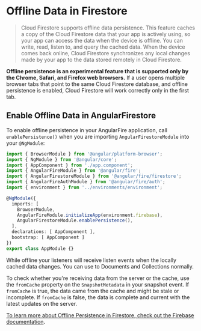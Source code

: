 # Offline Data in Firestore

> Cloud Firestore supports offline data persistence. This feature caches a copy of the Cloud Firestore data that your app is actively using, so your app can access the data when the device is offline. You can write, read, listen to, and query the cached data. When the device comes back online, Cloud Firestore synchronizes any local changes made by your app to the data stored remotely in Cloud Firestore.

**Offline persistence is an experimental feature that is supported only by the Chrome, Safari, and Firefox web browsers.** If a user opens multiple browser tabs that point to the same Cloud Firestore database, and offline persistence is enabled, Cloud Firestore will work correctly only in the first tab.

## Enable Offline Data in AngularFirestore

To enable offline persistence in your AngularFire application, call `enablePersistence()` when you are importing `AngularFirestoreModule` into your `@NgModule`:

```ts
import { BrowserModule } from '@angular/platform-browser';
import { NgModule } from '@angular/core';
import { AppComponent } from './app.component';
import { AngularFireModule } from '@angular/fire';
import { AngularFirestoreModule } from '@angular/fire/firestore';
import { AngularFireAuthModule } from '@angular/fire/auth';
import { environment } from '../environments/environment';

@NgModule({
  imports: [
    BrowserModule,
    AngularFireModule.initializeApp(environment.firebase),
    AngularFirestoreModule.enablePersistence(),
  ],
  declarations: [ AppComponent ],
  bootstrap: [ AppComponent ]
})
export class AppModule {}

```

While offline your listeners will receive listen events when the locally cached data changes. You can use to Documents and Collections normally.

To check whether you're receiving data from the server or the cache, use the `fromCache` property on the `SnapshotMetadata` in your snapshot event. If `fromCache` is true, the data came from the cache and might be stale or incomplete. If `fromCache` is false, the data is complete and current with the latest updates on the server.

[To learn more about Offline Persistence in Firestore, check out the Firebase documentation](https://firebase.google.com/docs/firestore/enable-offline).